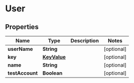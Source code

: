 

# User


## Properties

| Name | Type | Description | Notes |
|------------ | ------------- | ------------- | -------------|
|**userName** | **String** |  |  [optional] |
|**key** | [**KeyValue**](KeyValue.md) |  |  [optional] |
|**name** | **String** |  |  [optional] |
|**testAccount** | **Boolean** |  |  [optional] |



